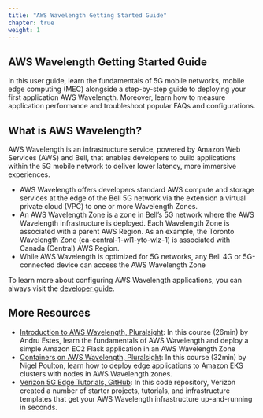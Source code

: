 ```yaml
---
title: "AWS Wavelength Getting Started Guide"
chapter: true
weight: 1
---
```


## AWS Wavelength Getting Started Guide

In this user guide, learn the fundamentals of 5G mobile networks, mobile edge computing (MEC) alongside a step-by-step guide to deploying your first application AWS Wavelength. Moreover, learn how to measure application performance and troubleshoot popular FAQs and configurations.

## What is AWS Wavelength?
AWS Wavelength is an infrastructure service, powered by Amazon Web Services (AWS) and Bell, that enables developers to build applications within the 5G mobile network to deliver lower latency, more immersive experiences. 
- AWS Wavelength offers developers standard AWS compute and storage services at the edge of
the Bell 5G network via the extension a virtual private cloud (VPC) to one or more Wavelength Zones. 
- An AWS Wavelength Zone is a zone in Bell’s 5G network where the AWS Wavelength infrastructure is deployed. Each Wavelength Zone is associated with a parent AWS Region. As an example, the Toronto Wavelength Zone (ca-central-1-wl1-yto-wlz-1) is associated with Canada (Central) AWS Region.
- While AWS Wavelength is optimized for 5G networks, any Bell 4G or 5G-connected device can access the AWS Wavelength Zone

To learn more about configuring AWS Wavelength applications, you can always visit the [developer guide](https://docs.aws.amazon.com/pdfs/wavelength/latest/developerguide/aws-wavelength-developer-guide.pdf). 

## More Resources
- [Introduction to AWS Wavelength, Pluralsight](https://www.pluralsight.com/courses/aws-wavelength-introduction): In this course (26min) by Andru Estes, learn the fundamentals of AWS Wavelength and deploy a simple Amazon EC2 Flask application in an AWS Wavelength Zone
- [Containers on AWS Wavelength, Pluralsight](https://www.pluralsight.com/courses/containers-aws-wavelength): In this course (32min) by Nigel Poulton, learn how to deploy edge applications to Amazon EKS clusters with nodes in AWS Wavelength zones.
- [Verizon 5G Edge Tutorials, GitHub](https://github.com/Verizon/5GEdgeTutorials/): In this code repository, Verizon created a number of starter projects, tutorials, and infrastructure templates that get your AWS Wavelength infrastructure up-and-running in seconds.